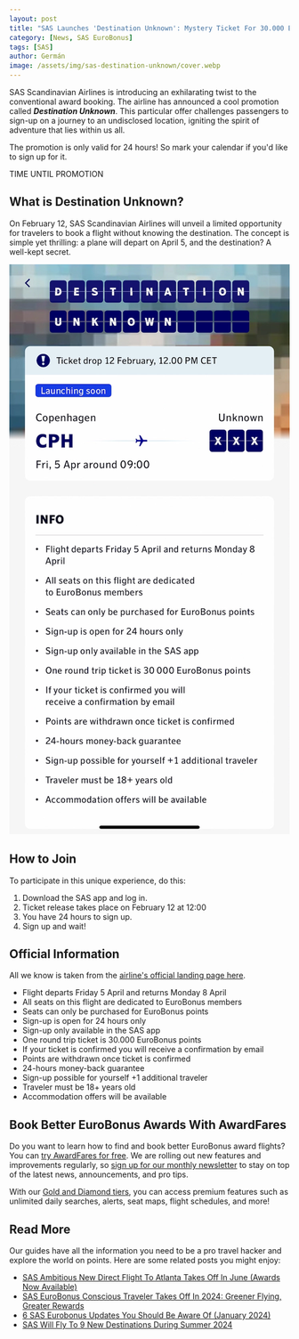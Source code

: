 ```yaml
---
layout: post
title: "SAS Launches 'Destination Unknown': Mystery Ticket For 30.000 EuroBonus Points"
category: [News, SAS EuroBonus]
tags: [SAS]
author: Germán
image: /assets/img/sas-destination-unknown/cover.webp
---
```


SAS Scandinavian Airlines is introducing an exhilarating twist to the conventional award booking. The airline has announced a cool promotion called ***Destination Unknown***. This particular offer challenges passengers to sign-up on a journey to an undisclosed location, igniting the spirit of adventure that lies within us all.

The promotion is only valid for 24 hours! So mark your calendar if you'd like to sign up for it.

<div data-countdown="2024-02-12T11:59:00.000+02:00">
  TIME UNTIL PROMOTION
</div>

## What is Destination Unknown?

On February 12, SAS Scandinavian Airlines will unveil a limited opportunity for travelers to book a flight without knowing the destination. The concept is simple yet thrilling: a plane will depart on April 5, and the destination? A well-kept secret.

<img src="../assets/img/sas-destination-unknown/destination-unknown-app.webp" alt="SAS Destination Unknown campaign February 2024." class="noborder"/>

## How to Join

To participate in this unique experience, do this:

1. Download the SAS app and log in.
2. Ticket release takes place on February 12 at 12:00
3. You have 24 hours to sign up.
4. Sign up and wait!

## Official Information

All we know is taken from the [airline's official landing page here](https://www.sas.se/special-offers/destination-unknown/).

- Flight departs Friday 5 April and returns Monday 8 April
- All seats on this flight are dedicated to EuroBonus members
- Seats can only be purchased for EuroBonus points
- Sign-up is open for 24 hours only
- Sign-up only available in the SAS app
- One round trip ticket is 30.000 EuroBonus points
- If your ticket is confirmed you will receive a confirmation by email
- Points are withdrawn once ticket is confirmed
- 24-hours money-back guarantee
- Sign-up possible for yourself +1 additional traveler
- Traveler must be 18+ years old
- Accommodation offers will be available

## Book Better EuroBonus Awards With AwardFares

Do you want to learn how to find and book better EuroBonus award flights? You can [try AwardFares for free](https://awardfares.com/). We are rolling out new features and improvements regularly, so [sign up for our monthly newsletter](https://awardfares.com/newsletter) to stay on top of the latest news, announcements, and pro tips.

With our [Gold and Diamond tiers](https://awardfares.com/pricing), you can access premium features such as unlimited daily searches, alerts, seat maps, flight schedules, and more!

## Read More

Our guides have all the information you need to be a pro travel hacker and explore the world on points. Here are some related posts you might enjoy:

- [SAS Ambitious New Direct Flight To Atlanta Takes Off In June (Awards Now Available)](https://blog.awardfares.com/sas-route-to-atlanta/)
- [SAS EuroBonus Conscious Traveler Takes Off In 2024: Greener Flying, Greater Rewards](https://blog.awardfares.com/sas-eurobonus-conscious-traveler/)
- [6 SAS Eurobonus Updates You Should Be Aware Of (January 2024)](https://blog.awardfares.com/eurobonus-updates-jan-2024/)
- [SAS Will Fly To 9 New Destinations During Summer 2024](https://blog.awardfares.com/sas-summer-2024/)

<script src="/assets/js/countdown.js"></script> 